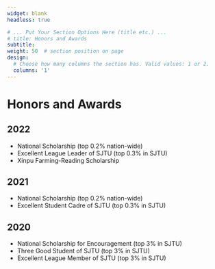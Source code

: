 ```yaml
---
widget: blank
headless: true

# ... Put Your Section Options Here (title etc.) ...
# title: Honors and Awards
subtitle:
weight: 50  # section position on page
design:
  # Choose how many columns the section has. Valid values: 1 or 2.
  columns: '1'
---
```


# Honors and Awards
## 2022
-	National Scholarship (top 0.2% nation-wide)
- Excellent League Leader of SJTU (top 0.3% in SJTU)
- Xinpu Farming-Reading Scholarship
## 2021
- National Scholarship (top 0.2% nation-wide)
- Excellent Student Cadre of SJTU (top 0.3% in SJTU)
## 2020
- National Scholarship for Encouragement (top 3% in SJTU)
- Three Good Student of SJTU (top 3% in SJTU)
- Excellent League Member of SJTU (top 3% in SJTU)